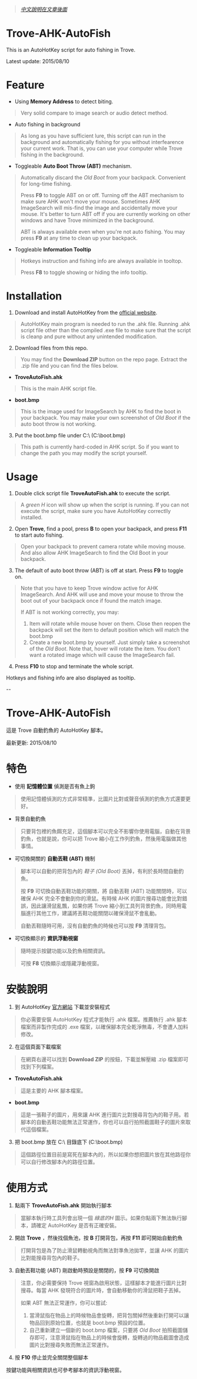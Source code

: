 > _[中文說明在文章後面](https://github.com/howar31/Trove-AHK-AutoFish#trove-ahk-autofish-1)_

# Trove-AHK-AutoFish
This is an AutoHotKey script for auto fishing in Trove.

Latest update: 2015/08/10

# Feature
* Using **Memory Address** to detect biting.
> Very solid compare to image search or audio detect method.

* Auto fishing in background
> As long as you have sufficient lure, this script can run in the background and automatically fishing for you without interfearence your current work.  That is, you can use your computer while Trove fishing in the background.

* Toggleable **Auto Boot Throw (ABT)** mechanism.
> Automatically discard the _Old Boot_ from your backpack.  Convenient for long-time fishing.
> 
> Press **F9** to toggle ABT on or off. Turning off the ABT mechanism to make sure AHK won't move your mouse.  Sometimes AHK ImageSearch will mis-find the image and accidentally move your mouse.  It's better to turn ABT off if you are currently working on other windows and have Trove minimized in the background.
>
> ABT is always available even when you're not auto fishing.  You may press **F9** at any time to clean up your backpack.

* Toggleable **Information Tooltip**
> Hotkeys instruction and fishing info are always available in tooltop.
>
> Press **F8** to toggle showing or hiding the info tooltip.

# Installation
1. Download and install AutoHotKey from the [official website](http://www.autohotkey.com/).
> AutoHotKey main program is needed to run the .ahk file.  Running .ahk script file other than the compiled .exe file to make sure that the script is cleanp and pure without any unintended modification.

2. Download files from this repo.
> You may find the **Download ZIP** button on the repo page.  Extract the .zip file and you can find the files below.
 * **TroveAutoFish.ahk**
 > This is the main AHK script file.

 * **boot.bmp**
 > This is the image used for ImageSearch by AHK to find the boot in your backpack.  You may make your own screenshot of _Old Boot_ if the auto boot throw is not working.

3. Put the boot.bmp file under C:\  (C:\boot.bmp)
 > This path is currently hard-coded in AHK script.  So if you want to change the path you may modify the script yourself.

# Usage
1. Double click script file **TroveAutoFish.ahk** to execute the script.
> A _green H_ icon will show up when the script is running.  If you can not execute the script, make sure you have AutoHotKey correctlly installed.

2. Open **Trove**, find a pool, press **B** to open your backpack, and press **F11** to start auto fishing.
> Open your backpack to prevent camera rotate while moving mouse.  And also allow AHK ImageSearch to find the Old Boot in your backpack.

3. The default of auto boot throw (ABT) is off at start.  Press **F9** to toggle on.
> Note that you have to keep Trove window active for AHK ImageSearch.  And AHK will use and move your mouse to throw the boot out of your backpack once if found the match image.
>
> If ABT is not working correctly, you may:
>
> 1. Item will rotate while mouse hover on them.  Close then reopen the backpack will set the item to default position which will match the boot.bmp
> 2. Create a new boot.bmp by yourself.  Just simply take a screenshot of the _Old Boot_.  Note that, hover will rotate the item.  You don't want a rotated image which will cause the ImageSearch fail.

4. Press **F10** to stop and terminate the whole script.

Hotkeys and fishing info are also displayed as tooltip.

--

# Trove-AHK-AutoFish
這是 Trove 自動釣魚的 AutoHotKey 腳本。

最新更新: 2015/08/10

# 特色
* 使用 **記憶體位置** 偵測是否有魚上鉤
> 使用記憶體偵測的方式非常精準，比圖片比對或聲音偵測的釣魚方式還要更好。

* 背景自動釣魚
> 只要背包裡的魚餌充足，這個腳本可以完全不影響你使用電腦，自動在背景釣魚，也就是說，你可以把 Trove 縮小在工作列釣魚，然後用電腦做其他事情。

* 可切換開關的 **自動丟鞋 (ABT)** 機制
> 腳本可以自動的把背包內的 _鞋子 (Old Boot)_ 丟掉，有利於長時間自動釣魚。
> 
> 按 **F9** 可切換自動丟鞋功能的開關，將 自動丟鞋 (ABT) 功能關閉時，可以確保 AHK 完全不會動到你的滑鼠。有時候 AHK 的圖片搜尋功能會比對錯誤，因此讓滑鼠亂飄，如果你將 Trove 縮小到工具列背景釣魚，同時用電腦進行其他工作，建議將丟鞋功能關閉以確保滑鼠不會亂動。
>
> 自動丟鞋隨時可用，沒有自動釣魚的時候也可以按 **F9** 清理背包。

* 可切換顯示的 **資訊浮動視窗**
> 隨時提示按鍵功能以及釣魚相關資訊。
>
> 可按 **F8** 切換顯示或隱藏浮動視窗。

# 安裝說明
1. 到 AutoHotKey [官方網站](http://www.autohotkey.com/) 下載並安裝程式
> 你必需要安裝 AutoHotKey 程式才能執行 .ahk 檔案。推薦執行 .ahk 腳本檔案而非製作完成的 .exe 檔案，以確保腳本完全乾淨無毒，不會遭人加料修改。

2. 在這個頁面下載檔案
> 在網頁右邊可以找到 **Download ZIP** 的按鈕，下載並解壓縮 .zip 檔案即可找到下列檔案。
 * **TroveAutoFish.ahk**
 > 這是主要的 AHK 腳本檔案。

 * **boot.bmp**
 > 這是一張鞋子的圖片，用來讓 AHK 進行圖片比對搜尋背包內的鞋子用。若腳本的自動丟鞋功能無法正常運作，你也可以自行拍照截圖鞋子的圖片來取代這個檔案。

3. 把 boot.bmp 放在 C:\ 目錄底下  (C:\boot.bmp)
 > 這個路徑位置目前是寫死在腳本內的，所以如果你想把圖片放在其他路徑你可以自行修改腳本內的路徑位置。

# 使用方式
1. 點兩下 **TroveAutoFish.ahk** 開始執行腳本
> 當腳本執行時工具列會出現一個 _綠底的H_ 圖示。如果你點兩下無法執行腳本，請確定 AutoHotKey 是否有正確安裝。

2. 開啟 **Trove** ，然後找個魚池，按 **B** 打開背包，再按 **F11** 即可開始自動釣魚
> 打開背包是為了防止滑鼠轉動視角而無法對準魚池拋竿，並讓 AHK 的圖片比對能搜尋背包內的鞋子。

3. 自動丟鞋功能 (ABT) 剛啟動時預設是關閉的，按 **F9** 可切換開啟
> 注意，你必需要保持 Trove 視窗為啟用狀態，這樣腳本才能進行圖片比對搜尋。每當 AHK 發現符合的圖片時，會自動移動你的滑鼠把鞋子丟掉。
>
> 如果 ABT 無法正常運作，你可以嘗試:
>
> 1. 當滑鼠指在物品上的時候物品會旋轉，把背包關掉然後重新打開可以讓物品回到原始位置，也就是 boot.bmp 預設的位置。
> 2. 自己重新建立一個新的 boot.bmp 檔案，只要將 _Old Boot_ 拍照截圖儲存即可，注意滑鼠指在物品上的時候會旋轉，旋轉過的物品截圖會造成圖片比對搜尋失敗而無法正常運作。

4. 按 **F10** 停止並完全關閉整個腳本

按鍵功能與相關資訊也可參考腳本的資訊浮動視窗。